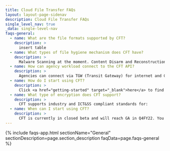 ```yaml
---
title: Cloud File Transfer FAQs
layout: layout-page-sidenav
description: Cloud File Transfer FAQs
single_level_nav: true
_data: single-level-nav
faqs-general:
  - name: What are the file formats supported by CFT?
    description: >
      insert table
  - name: What types of file hygiene mechanism does CFT have?
    description: >
      Malware Scanning at the moment. Content Disarm and Reconstruction (CDR) is an upcoming feature.
  - name: How can agency workload connect to the CFT API?
    description: >
      Agencies can connect via TGW (Transit Gateway) for internet and GEN TGW for Intranet and non-VPC endpoints. 
  - name: How do I start using CFT?
    description: >
      Click <a href="getting-started" target="_blank">here</a> to find out more.
  - name: What type of encryption does CFT support?
    description: >
      CFT supports industry and ICT&SS compliant standards for:
  - name: When can I start using CFT?
    description: >
      CFT is currently in closed beta and will reach GA in Q4FY22. You can register your interest as a pilot user <a href="https://form.gov.sg/#!/62280856ba91100012050933" target="_blank">here</a>.
---
```


{% include faqs-app.html sectionName="General" sectionDescription=page.section_description faqData=page.faqs-general %}
